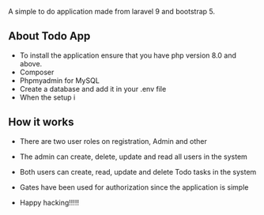 <p>A simple to do application made from laravel 9 and bootstrap 5.</p>



## About Todo App

- To install the application ensure that you have php version 8.0 and above.
- Composer
- Phpmyadmin for MySQL
- Create a database and add it in your .env file
- When the setup i

## How it works
- There are two user roles on registration, Admin and other
- The admin can create, delete, update and read all users in the system
- Both users can create, read, update and delete Todo tasks in the system
- Gates have been used for authorization since the application is simple

- Happy hacking!!!!!


